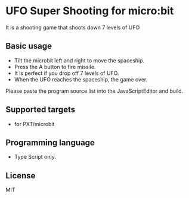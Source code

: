 # UFO Super Shooting for micro:bit
It is a shooting game that shoots down 7 levels of UFO

## Basic usage
* Tilt the microbit left and right to move the spaceship.
* Press the A button to fire missile.
* It is perfect if you drop off 7 levels of UFO.
* When the UFO reaches the spaceship, the game over.

Please paste the program source list into the JavaScriptEditor and build.

## Supported targets
* for PXT/microbit

## Programming language
* Type Script only.


## License

MIT
